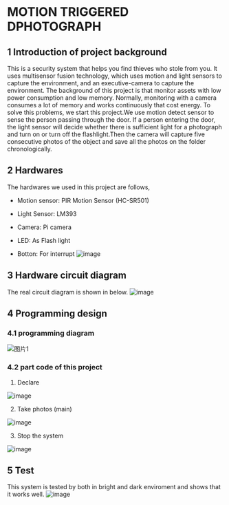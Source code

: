# MOTION TRIGGERED DPHOTOGRAPH
## 1 Introduction of project background
This is a security system that helps you find thieves who stole from you. It uses multisensor fusion technology, which uses motion and light sensors to capture the environment, and an executive-camera to capture the environment. The background of this project is that monitor assets with low power consumption and low memory. Normally, monitoring with a camera consumes a lot of memory and works continuously that cost energy.
To solve this problems, we start this project.We use motion detect sensor to sense the person passing through the door. If a person entering the door, the light sensor will decide whether there is sufficient light for a photograph and turn on or turn off the flashlight.Then the camera will capture five consecutive photos of the object and save all the photos on the folder chronologically. 
## 2 Hardwares
The hardwares we used in this project are follows,

- Motion sensor: PIR Motion Sensor (HC-SR501)

- Light Sensor: LM393

- Camera: Pi camera

- LED: As Flash light

- Botton: For interrupt
![image](https://user-images.githubusercontent.com/54963953/81525939-d6fd9600-9388-11ea-89d8-dd3ec6e05fa4.png)
## 3 Hardware circuit diagram
The real circuit diagram is shown in below.
![image](https://user-images.githubusercontent.com/54963953/81525985-f72d5500-9388-11ea-947b-2e9c5267a646.png)
## 4 Programming design
### 4.1 programming diagram
![图片1](https://user-images.githubusercontent.com/54963953/81526228-a1a57800-9389-11ea-9730-2cb75a1e5651.png)
### 4.2 part code of this project

1. Declare

![image](https://user-images.githubusercontent.com/54963953/81528078-740efd80-938e-11ea-9aec-6675542ad928.png)


2. Take photos (main)

![image](https://user-images.githubusercontent.com/54963953/81526317-da455180-9389-11ea-8f41-7d44a5e8eb09.png)

3. Stop the system

![image](https://user-images.githubusercontent.com/54963953/81526259-b8e46580-9389-11ea-907c-bedb6997177f.png)

## 5 Test

This system is tested by both in bright and dark enviroment and shows that it works well.
![image](https://user-images.githubusercontent.com/54963953/81526422-21334700-938a-11ea-8afb-ac0c942ce7de.png)





